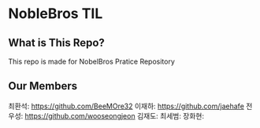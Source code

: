 # NobleBros TIL

## What is This Repo?

This repo is made for NobelBros Pratice Repository

## Our Members


최환석: https://github.com/BeeMOre32
이재하: https://github.com/jaehafe
전우성: https://github.com/wooseongjeon
김재도: 
최세범: 
장화현: 

